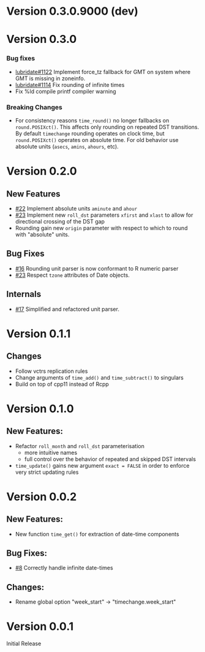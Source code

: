 Version 0.3.0.9000 (dev)
=============

Version 0.3.0
=============

### Bug fixes

 - [lubridate#1122](https://github.com/tidyverse/lubridate/issues/1122) Implement force_tz fallback for GMT on system where GMT is missing in zoneinfo.
 - [lubridate#1114](https://github.com/tidyverse/lubridate/issues/1114) Fix rounding of infinite times
 - Fix %ld compile printf compiler warning

### Breaking Changes

 - For consistency reasons `time_round()` no longer fallbacks on `round.POSIXct()`. This affects only rounding on repeated DST transitions. By default `timechange` rounding operates on clock time, but `round.POSIXct()` operates on absolute time. For old behavior use absolute units (`asecs`, `amins`, `ahours`, etc).

Version 0.2.0
=============

## New Features

 - [#22](https://github.com/vspinu/timechange/issues/22) Implement absolute units `aminute` and `ahour`
 - [#23](https://github.com/vspinu/timechange/issues/23) Implement new `roll_dst` parameters `xfirst` and `xlast` to allow for directional crossing of the DST gap
 - Rounding gain new `origin` parameter with respect to which to round with "absolute" units.

## Bug Fixes

 - [#16](https://github.com/vspinu/timechange/issues/16) Rounding unit parser is now conformant to R numeric parser
 - [#23](https://github.com/vspinu/timechange/pull/24) Respect `tzone` attributes of Date objects.

## Internals

 - [#17](https://github.com/vspinu/timechange/issues/17) Simplified and refactored unit parser.

Version 0.1.1
=============

## Changes

 - Follow vctrs replication rules
 - Change arguments of `time_add()` and `time_subtract()` to singulars
 - Build on top of cpp11 instead of Rcpp

Version 0.1.0
=============

## New Features:

 - Refactor `roll_month` and `roll_dst` parameterisation
   + more intuitive names
   + full control over the behavior of repeated and skipped DST intervals
 - `time_update()` gains new argument `exact = FALSE` in order to enforce very strict updating rules

Version 0.0.2
=============

## New Features:

 - New function `time_get()` for extraction of date-time components

## Bug Fixes:

 - [#8](https://github.com/vspinu/timechange/issues/8) Correctly handle infinite date-times

## Changes:

 - Rename global option "week_start" -> "timechange.week_start"

Version 0.0.1
=============

Initial Release

